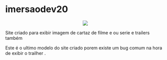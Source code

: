 # imersaodev20
<p align="center">
<img src="http://img.shields.io/static/v1?label=STATUS&message=%20CONCLUIDO&color=GREEN&style=for-the-badge"/>
</p>
Site criado para exibir imagem de cartaz de filme e ou serie e trailers também

Este é o ultimo modelo do site criado porem existe um bug comum na hora de exibir o trailher .
